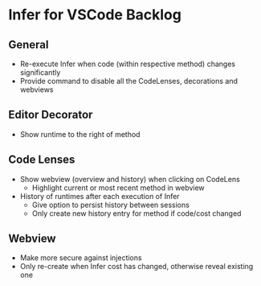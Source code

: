 # Infer for VSCode Backlog

## General

- Re-execute Infer when code (within respective method) changes significantly
- Provide command to disable all the CodeLenses, decorations and webviews

## Editor Decorator

- Show runtime to the right of method

## Code Lenses

- Show webview (overview and history) when clicking on CodeLens
  - Highlight current or most recent method in webview
- History of runtimes after each execution of Infer
  - Give option to persist history between sessions
  - Only create new history entry for method if code/cost changed

## Webview

- Make more secure against injections
- Only re-create when Infer cost has changed, otherwise reveal existing one